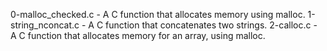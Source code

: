 0-malloc_checked.c - A C function that allocates memory using malloc.
1-string_nconcat.c - A C function that concatenates two strings.
2-calloc.c - A C function that allocates memory for an array, using malloc.
